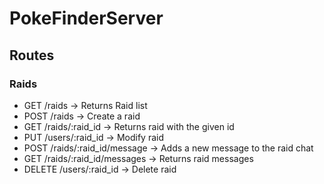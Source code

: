 PokeFinderServer
==============

## Routes

### Raids
+ GET /raids -> Returns Raid list
+ POST /raids -> Create a raid
+ GET /raids/:raid_id -> Returns raid with the given id
+ PUT /users/:raid_id -> Modify raid
+ POST /raids/:raid_id/message -> Adds a new message to the raid chat
+ GET /raids/:raid_id/messages -> Returns raid messages
+ DELETE /users/:raid_id -> Delete raid
